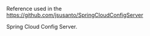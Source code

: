 Reference used in the https://github.com/jsusanto/SpringCloudConfigServer 

Spring Cloud Config Server.

